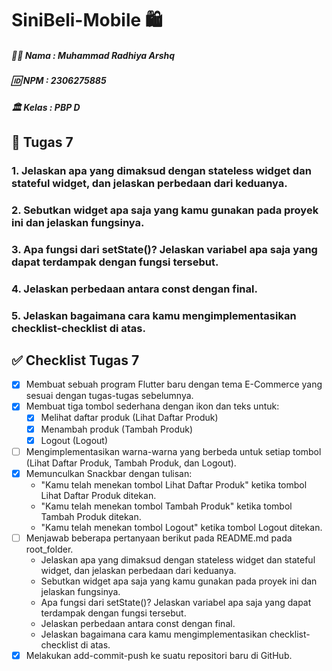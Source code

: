 # SiniBeli-Mobile 🛍️

<h5> 🧑‍💻 Nama : Muhammad Radhiya Arshq  </h5>
<h5> 🆔 NPM : 2306275885 </h5>
<h5> 🏛️ Kelas : PBP D </h5>

## 📃 Tugas 7

### 1. Jelaskan apa yang dimaksud dengan stateless widget dan stateful widget, dan jelaskan perbedaan dari keduanya.


### 2. Sebutkan widget apa saja yang kamu gunakan pada proyek ini dan jelaskan fungsinya.


### 3. Apa fungsi dari setState()? Jelaskan variabel apa saja yang dapat terdampak dengan fungsi tersebut.


### 4. Jelaskan perbedaan antara const dengan final.


### 5. Jelaskan bagaimana cara kamu mengimplementasikan checklist-checklist di atas.


## ✅ Checklist Tugas 7
- [x] Membuat sebuah program Flutter baru dengan tema E-Commerce yang sesuai dengan tugas-tugas sebelumnya.
- [x] Membuat tiga tombol sederhana dengan ikon dan teks untuk:
    - [x] Melihat daftar produk (Lihat Daftar Produk)
    - [x] Menambah produk (Tambah Produk)
    - [x] Logout (Logout)
- [ ] Mengimplementasikan warna-warna yang berbeda untuk setiap tombol (Lihat Daftar Produk, Tambah Produk, dan Logout).
- [x] Memunculkan Snackbar dengan tulisan:
    - "Kamu telah menekan tombol Lihat Daftar Produk" ketika tombol Lihat Daftar Produk ditekan.
    - "Kamu telah menekan tombol Tambah Produk" ketika tombol Tambah Produk ditekan.
    - "Kamu telah menekan tombol Logout" ketika tombol Logout ditekan.
- [ ] Menjawab beberapa pertanyaan berikut pada README.md pada root_folder.
    - Jelaskan apa yang dimaksud dengan stateless widget dan stateful widget, dan jelaskan perbedaan dari keduanya.
    - Sebutkan widget apa saja yang kamu gunakan pada proyek ini dan jelaskan fungsinya.
    - Apa fungsi dari setState()? Jelaskan variabel apa saja yang dapat terdampak dengan fungsi tersebut.
    - Jelaskan perbedaan antara const dengan final.
    - Jelaskan bagaimana cara kamu mengimplementasikan checklist-checklist di atas.
- [x] Melakukan add-commit-push ke suatu repositori baru di GitHub.